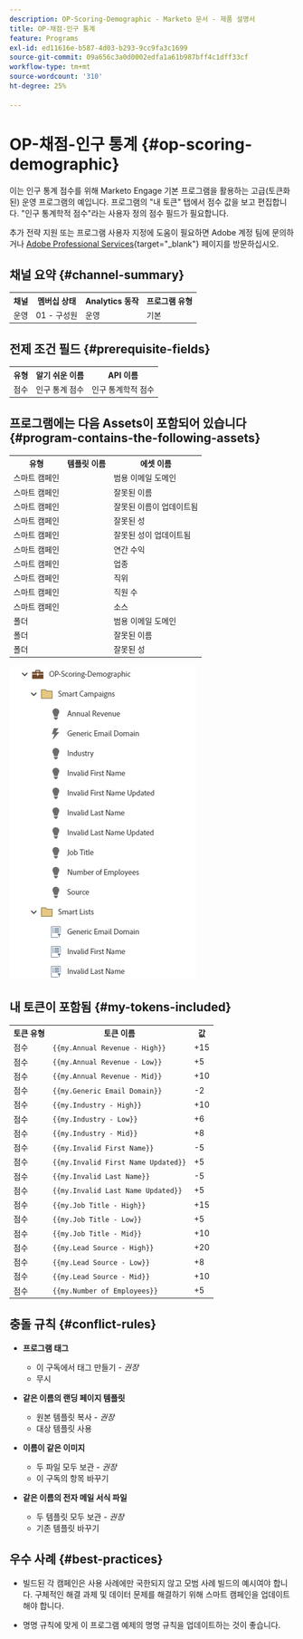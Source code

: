 ```yaml
---
description: OP-Scoring-Demographic - Marketo 문서 - 제품 설명서
title: OP-채점-인구 통계
feature: Programs
exl-id: ed11616e-b587-4d03-b293-9cc9fa3c1699
source-git-commit: 09a656c3a0d0002edfa1a61b987bff4c1dff33cf
workflow-type: tm+mt
source-wordcount: '310'
ht-degree: 25%

---
```


# OP-채점-인구 통계 {#op-scoring-demographic}

이는 인구 통계 점수를 위해 Marketo Engage 기본 프로그램을 활용하는 고급(토큰화된) 운영 프로그램의 예입니다. 프로그램의 &quot;내 토큰&quot; 탭에서 점수 값을 보고 편집합니다. &quot;인구 통계학적 점수&quot;라는 사용자 정의 점수 필드가 필요합니다.

추가 전략 지원 또는 프로그램 사용자 지정에 도움이 필요하면 Adobe 계정 팀에 문의하거나 [Adobe Professional Services](https://business.adobe.com/kr/customers/consulting-services/main.html){target="_blank"} 페이지를 방문하십시오.

## 채널 요약 {#channel-summary}

<table style="table-layout:auto">
 <tbody>
  <tr>
   <th>채널</th>
   <th>멤버십 상태</th>
   <th>Analytics 동작</th>
   <th>프로그램 유형</th>
  </tr>
  <tr>
   <td>운영</td>
   <td>01 - 구성원</td>
   <td>운영</td>
   <td>기본</td>
  </tr>
 </tbody>
</table>

## 전제 조건 필드 {#prerequisite-fields}

<table style="table-layout:auto">
 <tbody>
  <tr>
   <th>유형</th>
   <th>알기 쉬운 이름</th>
   <th>API 이름</th>
  </tr>
  <tr>
   <td>점수</td>
   <td>인구 통계 점수</td>
   <td>인구 통계학적 점수</td>
  </tr>
 </tbody>
</table>

## 프로그램에는 다음 Assets이 포함되어 있습니다 {#program-contains-the-following-assets}

<table style="table-layout:auto">
 <tbody>
  <tr>
   <th>유형</th>
   <th>템플릿 이름</th>
   <th>에셋 이름</th>
  </tr>
  <tr>
   <td>스마트 캠페인</td>
   <td> </td>
   <td>범용 이메일 도메인</td>
  </tr>
  <tr>
   <td>스마트 캠페인</td>
   <td> </td>
   <td>잘못된 이름</td>
  </tr>
  <tr>
   <td>스마트 캠페인</td>
   <td> </td>
   <td>잘못된 이름이 업데이트됨</td>
  </tr>
  <tr>
   <td>스마트 캠페인</td>
   <td> </td>
   <td>잘못된 성</td>
  </tr>
  <tr>
   <td>스마트 캠페인</td>
   <td> </td>
   <td>잘못된 성이 업데이트됨</td>
  </tr>
  <tr>
   <td>스마트 캠페인</td>
   <td> </td>
   <td>연간 수익</td>
  </tr>
  <tr>
   <td>스마트 캠페인</td>
   <td> </td>
   <td>업종</td>
  </tr>
  <tr>
   <td>스마트 캠페인</td>
   <td> </td>
   <td>직위</td>
  </tr>
  <tr>
   <td>스마트 캠페인</td>
   <td> </td>
   <td>직원 수</td>
  </tr>
  <tr>
   <td>스마트 캠페인</td>
   <td> </td>
   <td>소스</td>
  </tr>
  <tr>
   <td>폴더</td>
   <td> </td>
   <td>범용 이메일 도메인</td>
  </tr>
  <tr>
   <td>폴더</td>
   <td> </td>
   <td>잘못된 이름</td>
  </tr>
  <tr>
   <td>폴더</td>
   <td> </td>
   <td>잘못된 성</td>
  </tr>
 </tbody>
</table>

![](assets/op-scoring-demographic-1.png)

## 내 토큰이 포함됨 {#my-tokens-included}

<table style="table-layout:auto">
 <tbody>
  <tr>
   <th>토큰 유형</th>
   <th>토큰 이름</th>
   <th>값</th>
  </tr>
  <tr>
   <td>점수</td>
   <td><code>{{my.Annual Revenue - High}}</code></td>
   <td>+15</td>
  </tr>
  <tr>
   <td>점수</td>
   <td><code>{{my.Annual Revenue - Low}}</code></td>
   <td>+5</td>
  </tr>
  <tr>
   <td>점수</td>
   <td><code>{{my.Annual Revenue - Mid}}</code></td>
   <td>+10</td>
  </tr>
   <tr>
   <td>점수</td>
   <td><code>{{my.Generic Email Domain}}</code></td>
   <td>-2</td>
  </tr>
  <tr>
   <td>점수</td>
   <td><code>{{my.Industry - High}}</code></td>
   <td>+10</td>
  </tr>
  <tr>
   <td>점수</td>
   <td><code>{{my.Industry - Low}}</code></td>
   <td>+6</td>
  </tr>
   <tr>
   <td>점수</td>
   <td><code>{{my.Industry - Mid}}</code></td>
   <td>+8</td>
  </tr>
  <tr>
   <td>점수</td>
   <td><code>{{my.Invalid First Name}}</code></td>
   <td>-5</td>
  </tr>
   <tr>
   <td>점수</td>
   <td><code>{{my.Invalid First Name Updated}}</code></td>
   <td>+5</td>
  </tr>
  <tr>
   <td>점수</td>
   <td><code>{{my.Invalid Last Name}}</code></td>
   <td>-5</td>
  </tr>
  <tr>
   <td>점수</td>
   <td><code>{{my.Invalid Last Name Updated}}</code></td>
   <td>+5</td>
  </tr>
  <tr>
   <td>점수</td>
   <td><code>{{my.Job Title - High}}</code></td>
   <td>+15</td>
  </tr>
   <tr>
   <td>점수</td>
   <td><code>{{my.Job Title - Low}}</code></td>
   <td>+5</td>
  </tr>
  <tr>
   <td>점수</td>
   <td><code>{{my.Job Title - Mid}}</code></td>
   <td>+10</td>
  </tr>
  <tr>
   <td>점수</td>
   <td><code>{{my.Lead Source - High}}</code></td>
   <td>+20</td>
  </tr>
  <tr>
   <td>점수</td>
   <td><code>{{my.Lead Source - Low}}</code></td>
   <td>+8</td>
  </tr>
  <tr>
   <td>점수</td>
   <td><code>{{my.Lead Source - Mid}}</code></td>
   <td>+10</td>
  </tr>
  <tr>
   <td>점수</td>
   <td><code>{{my.Number of Employees}}</code></td>
   <td>+5</td>
  </tr>
 </tbody>
</table>

## 충돌 규칙 {#conflict-rules}

* **프로그램 태그**
   * 이 구독에서 태그 만들기 - _권장_
   * 무시

* **같은 이름의 랜딩 페이지 템플릿**
   * 원본 템플릿 복사 - _권장_
   * 대상 템플릿 사용

* **이름이 같은 이미지**
   * 두 파일 모두 보관 - _권장_
   * 이 구독의 항목 바꾸기

* **같은 이름의 전자 메일 서식 파일**
   * 두 템플릿 모두 보관 - _권장_
   * 기존 템플릿 바꾸기

## 우수 사례 {#best-practices}

* 빌드된 각 캠페인은 사용 사례에만 국한되지 않고 모범 사례 빌드의 예시여야 합니다. 구체적인 해결 과제 및 데이터 문제를 해결하기 위해 스마트 캠페인을 업데이트해야 합니다.

* 명명 규칙에 맞게 이 프로그램 예제의 명명 규칙을 업데이트하는 것이 좋습니다.
